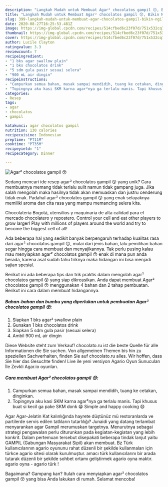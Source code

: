 ```yaml
---
description: "Langkah Mudah untuk Membuat Agar² chocolatos gampil 😙, Bikin Ngiler"
title: "Langkah Mudah untuk Membuat Agar² chocolatos gampil 😙, Bikin Ngiler"
slug: 399-langkah-mudah-untuk-membuat-agar-chocolatos-gampil-bikin-ngiler
date: 2020-08-27T16:25:53.481Z
image: https://img-global.cpcdn.com/recipes/514cfbed6c23f07d/751x532cq70/agar-chocolatos-gampil-😙-foto-resep-utama.jpg
thumbnail: https://img-global.cpcdn.com/recipes/514cfbed6c23f07d/751x532cq70/agar-chocolatos-gampil-😙-foto-resep-utama.jpg
cover: https://img-global.cpcdn.com/recipes/514cfbed6c23f07d/751x532cq70/agar-chocolatos-gampil-😙-foto-resep-utama.jpg
author: Lucile Clayton
ratingvalue: 3.3
reviewcount: 7
recipeingredient:
- "1 bks agar swallow plain"
- "1 bks chocolatos drink"
- "5 sdm gula pasir sesuai selera"
- "900 mL air dingin"
recipeinstructions:
- "Campurkan semua bahan, masak sampai mendidih, tuang ke cetakan, dinginkan."
- "Topingnya aku kasi SKM karna agar²nya ga terlalu manis. Tapi khusus buat si kecil ga pake SKM donk 😁 Simple and happy cooking 😄"
categories:
- Resep
tags:
- agar
- chocolatos
- gampil

katakunci: agar chocolatos gampil 
nutrition: 130 calories
recipecuisine: Indonesian
preptime: "PT11M"
cooktime: "PT35M"
recipeyield: "1"
recipecategory: Dinner

---
```



![Agar² chocolatos gampil 😙](https://img-global.cpcdn.com/recipes/514cfbed6c23f07d/751x532cq70/agar-chocolatos-gampil-😙-foto-resep-utama.jpg)

Sedang mencari ide resep agar² chocolatos gampil 😙 yang unik? Cara membuatnya memang tidak terlalu sulit namun tidak gampang juga. Jika salah mengolah maka hasilnya tidak akan memuaskan dan justru cenderung tidak enak. Padahal agar² chocolatos gampil 😙 yang enak selayaknya memiliki aroma dan cita rasa yang mampu memancing selera kita.

Chocolateria Bogotá, utensilios y maquinaria de alta calidad para el mercado chocolatero y repostero. Control your cell and eat other players to grow larger! Play with millions of players around the world and try to become the biggest cell of all!

Ada beberapa hal yang sedikit banyak berpengaruh terhadap kualitas rasa dari agar² chocolatos gampil 😙, mulai dari jenis bahan, lalu pemilihan bahan segar hingga cara membuat dan menyajikannya. Tak perlu pusing kalau mau menyiapkan agar² chocolatos gampil 😙 enak di mana pun anda berada, karena asal sudah tahu triknya maka hidangan ini bisa menjadi sajian spesial.


Berikut ini ada beberapa tips dan trik praktis dalam mengolah agar² chocolatos gampil 😙 yang siap dikreasikan. Anda dapat membuat Agar² chocolatos gampil 😙 menggunakan 4 bahan dan 2 tahap pembuatan. Berikut ini cara dalam membuat hidangannya.

<!--inarticleads1-->

##### Bahan-bahan dan bumbu yang diperlukan untuk pembuatan Agar² chocolatos gampil 😙:

1. Siapkan 1 bks agar² swallow plain
1. Gunakan 1 bks chocolatos drink
1. Siapkan 5 sdm gula pasir (sesuai selera)
1. Ambil 900 mL air dingin


Diese Website steht zum Verkauf! chocolato.ru ist die beste Quelle für alle Informationen die Sie suchen. Von allgemeinen Themen bis hin zu speziellen Sachverhalten, finden Sie auf chocolato.ru alles. Wir hoffen, dass Sie hier das Gesuchte finden! Live ile yeni versiyon Agario Oyun Sunucuları İle Zevkli Agar.io oyunları. 

<!--inarticleads2-->

##### Cara membuat Agar² chocolatos gampil 😙:

1. Campurkan semua bahan, masak sampai mendidih, tuang ke cetakan, dinginkan.
1. Topingnya aku kasi SKM karna agar²nya ga terlalu manis. Tapi khusus buat si kecil ga pake SKM donk 😁 Simple and happy cooking 😄


Agar Agar-Jelatin Kat kalınlığında hayrete düştünüz mü restoranlarda ve partilerde servis edilen tatlıların tutarlılığı? Junaidi yang datang terlambat menyarankan agar Gampil merumuskan targetnya. Menurutnya sebagai strategi pengawalan perlu diturunkan pada kegiatan-kegiatan yang lebih konkrit. Dalam pertemuan tersebut disepakati beberapa tindak lanjut yaitu GAMPIL (Gabungan Masyarakat Sipil) akan membuat. Bz Türk kullanıcılarının agario oyununu rahat düzenli bir şekilde kullanmaları için türkce agario sitesi olarak kurulmuştur. amacı türk kullanıcılarını bir arada tutarak düzenli bir şekilde sohbet ortamı geliştirmek agario oyna maktır. agario oyna - agario türk ! 

Bagaimana? Gampang kan? Itulah cara menyiapkan agar² chocolatos gampil 😙 yang bisa Anda lakukan di rumah. Selamat mencoba!
